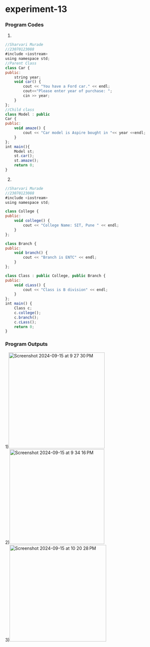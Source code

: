 # experiment-13

### Program Codes
1)
~~~ javascript
//Sharvari Murade
//23070123088
#include <iostream>
using namespace std;
//Parent Class
class Car {
public:
    string year;
    void car() {
        cout << "You have a Ford car." << endl;
        cout<<"Please enter year of purchase: ";
        cin >> year;
    }
};
//Child class
class Model : public 
Car {
public:
    void amaze() {
        cout << "Car model is Aspire bought in "<< year <<endl;
    }
};
int main(){
    Model st;
    st.car();
    st.amaze();
    return 0;
}
~~~
2)
~~~ javascript
//Sharvari Murade
//23070123088
#include <iostream>
using namespace std;

class College {
public:
    void college() {
        cout << "College Name: SIT, Pune " << endl;
    }
};

class Branch {
public:
    void branch() {
        cout << "Branch is ENTC" << endl;
    }
};

class Class : public College, public Branch {
public:
    void cLass() {
        cout << "Class is B division" << endl;
    }
};
int main() {
    Class c;
    c.college();  
    c.branch();  
    c.cLass();      
    return 0;
}
~~~





### Program Outputs
1)<img width="308" alt="Screenshot 2024-09-15 at 9 27 30 PM" src="https://github.com/user-attachments/assets/29d28af4-e250-4426-8cb3-24f76f328aa0"><br>
2)<img width="304" alt="Screenshot 2024-09-15 at 9 34 16 PM" src="https://github.com/user-attachments/assets/d4fff890-ba99-440c-ac40-8a0b1385bb7a"><br>
3)<img width="310" alt="Screenshot 2024-09-15 at 10 20 28 PM" src="https://github.com/user-attachments/assets/3d4cda17-45a2-483c-b991-6fd94ec53210"><br>



